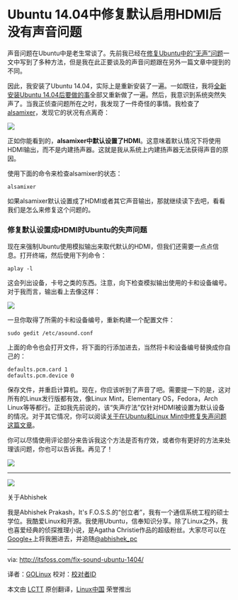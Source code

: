 Ubuntu 14.04中修复默认启用HDMI后没有声音问题
================================================================================
声音问题在Ubuntu中是老生常谈了。先前我已经在[修复Ubuntu中的“无声”问题][1]一文中写到了多种方法，但是我在此正要谈及的声音问题跟在另外一篇文章中提到的不同。

因此，我安装了Ubuntu 14.04，实际上是重新安装了一遍。一如既往，我将[全新安装Ubuntu 14.04后要做的事][2]全部又重新做了一遍。然后，我意识到系统突然失声了。当我正侦查问题所在之时，我发现了一件奇怪的事情。我检查了[alsamixer][3]，发现它的状况有点离奇：

![](http://itsfoss.itsfoss.netdna-cdn.com/wp-content/uploads/2014/06/alsamixer_Set_HDMI_Default.jpeg)

正如你能看到的，**alsamixer中默认设置了HDMI**。这意味着默认情况下将使用HDMI输出，而不是内建扬声器。这就是我从系统上内建扬声器无法获得声音的原因。

使用下面的命令来检查alsamixer的状态：

    alsamixer

如果alsamixer默认设置成了HDMI或者其它声音输出，那就继续读下去吧，看看我们是怎么来修复这个问题的。

### 修复默认设置成HDMI时Ubuntu的失声问题 ###

现在来强制Ubuntu使用模拟输出来取代默认的HDMI，但我们还需要一点点信息。打开终端，然后使用下列命令：

    aplay -l

这会列出设备，卡号之类的东西。注意，向下检查模拟输出使用的卡和设备编号。对于我而言，输出看上去像这样：

![](http://itsfoss.itsfoss.netdna-cdn.com/wp-content/uploads/2014/07/AlsaMixer_List_Device.jpeg)

一旦你取得了所需的卡和设备编号，重新构建一个配置文件：

    sudo gedit /etc/asound.conf

上面的命令也会打开文件，将下面的行添加进去，当然将卡和设备编号替换成你自己的：

    defaults.pcm.card 1
    defaults.pcm.device 0

保存文件，并重启计算机。现在，你应该听到了声音了吧。需要提一下的是，这对所有的Linux发行版都有效，像Linux Mint，Elementary OS，Fedora，Arch Linux等等都行。正如我先前说的，该“失声疗法”仅针对HDMI被设置为默认设备的情况。对于其它情况，你可以阅读[关于在Ubuntu和Linux Mint中修复失声问题这篇文章][4]。

你可以尽情使用评论部分来告诉我这个方法是否有疗效，或者你有更好的方法来处理该问题，你也可以告诉我。再见了！

![](http://itsfoss.itsfoss.netdna-cdn.com/wp-includes/images/smilies/icon_smile.gif)

----------

![](http://1.gravatar.com/avatar/20749c268f5d3e4d2c785499eb6a17c0?s=100&r=pg&d=mm)

关于Abhishek

我是Abhishek Prakash，It's F.O.S.S.的“创立者”，我有一个通信系统工程的硕士学位。我酷爱Linux和开源。我使用Ubuntu，信奉知识分享。除了Linux之外，我也喜爱经典的侦探推理小说，是Agatha Christie作品的超级粉丝。大家尽可以在[Google+][g]上将我圈进去，并追随[@abhishek_pc][t]

--------------------------------------------------------------------------------

via: http://itsfoss.com/fix-sound-ubuntu-1404/

译者：[GOLinux](https://github.com/GOLinux) 校对：[校对者ID](https://github.com/校对者ID)

本文由 [LCTT](https://github.com/LCTT/TranslateProject) 原创翻译，[Linux中国](http://linux.cn/) 荣誉推出

[1]:http://itsfoss.com/fix-sound-ubuntu-1304-quick-tip/
[2]:http://itsfoss.com/things-to-do-after-installing-ubuntu-14-04/
[3]:http://en.wikipedia.org/wiki/Alsamixer
[4]:http://itsfoss.com/fix-sound-ubuntu-1304-quick-tip/
[g]:https://plus.google.com/u/0/110180944531110746460
[t]:https://twitter.com/abhishek_pc
